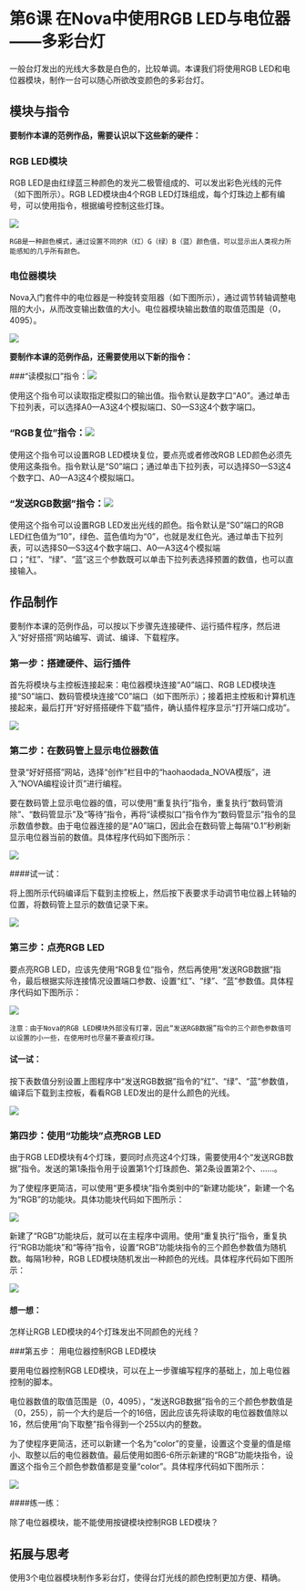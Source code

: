 # 第6课  在Nova中使用RGB LED与电位器——多彩台灯


一般台灯发出的光线大多数是白色的，比较单调。本课我们将使用RGB LED和电位器模块，制作一台可以随心所欲改变颜色的多彩台灯。



## 模块与指令

**要制作本课的范例作品，需要认识以下这些新的硬件：**

### RGB LED模块

RGB LED是由红绿蓝三种颜色的发光二极管组成的、可以发出彩色光线的元件（如下图所示）。RGB LED模块由4个RGB LED灯珠组成，每个灯珠边上都有编号，可以使用指令，根据编号控制这些灯珠。

![](../../.gitbook/assets/sa6-1.png)

```
RGB是一种颜色模式，通过设置不同的R（红）G（绿）B（蓝）颜色值，可以显示出人类视力所能感知的几乎所有颜色。
```



### 电位器模块

Nova入门套件中的电位器是一种旋转变阻器（如下图所示），通过调节转轴调整电阻的大小，从而改变输出数值的大小。电位器模块输出数值的取值范围是（0，4095）。

![](../../.gitbook/assets/sa6-2.png)



**要制作本课的范例作品，还需要使用以下新的指令：**

###“读模拟口”指令：![](../../.gitbook/assets/sa6a.png)

使用这个指令可以读取指定模拟口的输出值。指令默认是数字口“A0”。通过单击下拉列表，可以选择A0—A3这4个模拟端口、S0—S3这4个数字端口。



### “RGB复位”指令：![](../../.gitbook/assets/sa6b.png)

使用这个指令可以设置RGB LED模块复位，要点亮或者修改RGB LED颜色必须先使用这条指令。指令默认是“S0”端口；通过单击下拉列表，可以选择S0—S3这4个数字口、A0—A3这4个模拟端口。



### “发送RGB数据”指令：![](../../.gitbook/assets/sa6c.png)

使用这个指令可以设置RGB LED发出光线的颜色。指令默认是“S0”端口的RGB LED红色值为“10”，绿色、蓝色值均为“0”，也就是发红色光。通过单击下拉列表，可以选择S0—S3这4个数字端口、A0—A3这4个模拟端口；“红”、“绿”、“蓝”这三个参数既可以单击下拉列表选择预置的数值，也可以直接输入。



## 作品制作

要制作本课的范例作品，可以按以下步骤先连接硬件、运行插件程序，然后进入“好好搭搭”网站编写、调试、编译、下载程序。



### 第一步：搭建硬件、运行插件

首先将模块与主控板连接起来：电位器模块连接“A0”端口、RGB LED模块连接“S0”端口、数码管模块连接“C0”端口（如下图所示）；接着把主控板和计算机连接起来，最后打开“好好搭搭硬件下载”插件，确认插件程序显示“打开端口成功”。

![](../../.gitbook/assets/sa6-3.png)



### 第二步：在数码管上显示电位器数值

登录“好好搭搭”网站，选择“创作”栏目中的“haohaodada_NOVA模版”，进入“NOVA编程设计页”进行编程。

要在数码管上显示电位器的值，可以使用“重复执行”指令，重复执行“数码管消除”、“数码管显示”及“等待”指令，再将“读模拟口”指令作为“数码管显示”指令的显示数值参数。由于电位器连接的是“A0”端口，因此会在数码管上每隔“0.1”秒刷新显示电位器当前的数值。具体程序代码如下图所示：

![](../../.gitbook/assets/sa6-4.png)



 ####试一试：

 将上图所示代码编译后下载到主控板上，然后按下表要求手动调节电位器上转轴的位置，将数码管上显示的数值记录下来。

![](../../.gitbook/assets/sa6-4-5.png)



### 第三步：点亮RGB LED

要点亮RGB LED，应该先使用“RGB复位”指令，然后再使用“发送RGB数据”指令，最后根据实际连接情况设置端口参数、设置“红”、“绿”、“蓝”参数值。具体程序代码如下图所示：

![](../../.gitbook/assets/sa6-5.png)

```
注意：由于Nova的RGB LED模块外部没有灯罩，因此“发送RGB数据”指令的三个颜色参数值可以设置的小一些，在使用时也尽量不要直视灯珠。
```



 #### 试一试：

 按下表数值分别设置上图程序中“发送RGB数据”指令的“红”、“绿”、“蓝”参数值，编译后下载到主控板，看看RGB LED发出的是什么颜色的光线。

![](../../.gitbook/assets/sa6-5-5.png)



### 第四步：使用“功能块”点亮RGB LED

由于RGB LED模块有4个灯珠，要同时点亮这4个灯珠，需要使用4个“发送RGB数据”指令。发送的第1条指令用于设置第1个灯珠颜色、第2条设置第2个、……。

为了使程序更简洁，可以使用“更多模块”指令类别中的“新建功能块”，新建一个名为“RGB”的功能块。具体功能块代码如下图所示：

![](../../.gitbook/assets/sa6-6.png)

新建了“RGB”功能块后，就可以在主程序中调用。使用“重复执行”指令，重复执行“RGB功能块”和“等待”指令，设置“RGB”功能块指令的三个颜色参数值为随机数。每隔1秒种，RGB LED模块随机发出一种颜色的光线。具体程序代码如下图所示：

![](../../.gitbook/assets/sa6-7.png)



 #### 想一想：

 怎样让RGB LED模块的4个灯珠发出不同颜色的光线？



###第五步： 用电位器控制RGB LED模块                       	 

要用电位器控制RGB LED模块，可以在上一步骤编写程序的基础上，加上电位器控制的脚本。

电位器数值的取值范围是（0，4095），“发送RGB数据”指令的三个颜色参数值是（0，255），前一个大约是后一个的16倍，因此应该先将读取的电位器数值除以16，然后使用“向下取整”指令得到一个255以内的整数。

为了使程序更简洁，还可以新建一个名为“color”的变量，设置这个变量的值是缩小、取整以后的电位器数值。最后使用如图6-6所示新建的“RGB”功能块指令，设置这个指令三个颜色参数值都是变量“color”。具体程序代码如下图所示：

![](../../.gitbook/assets/sa6-8.png)



 ####练一练：

 除了电位器模块，能不能使用按键模块控制RGB LED模块？



## 拓展与思考

使用3个电位器模块制作多彩台灯，使得台灯光线的颜色控制更加方便、精确。

